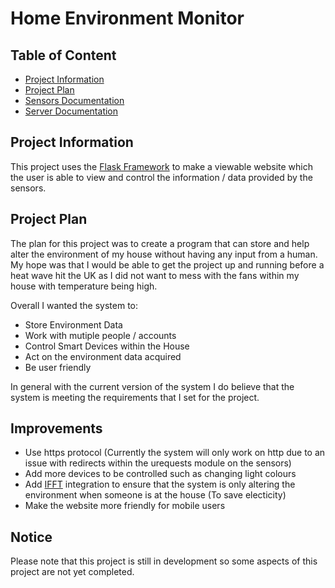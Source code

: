 # Home Environment Monitor

## Table of Content
- [Project Information](#project-information)
- [Project Plan](#project-plan)
- [Sensors Documentation](MicroControllers)
- [Server Documentation](Server)

## Project Information
This project uses the [Flask Framework](https://github.com/pallets/flask) to make a viewable website which the user
is able to view and control the information / data provided by the sensors.

## Project Plan
The plan for this project was to create a program that can store and help alter the environment of my house without having any input from a human. My hope was that I would be able to get the project up and running before a heat wave hit the UK as I did not want to mess with the fans within my house with temperature being high. 

Overall I wanted the system to:
- Store Environment Data
- Work with mutiple people / accounts
- Control Smart Devices within the House
- Act on the environment data acquired
- Be user friendly

In general with the current version of the system I do believe that the system is meeting the requirements that I set for the project.

## Improvements
- Use https protocol (Currently the system will only work on http due to an issue with redirects within the urequests module on the sensors) 
- Add more devices to be controlled such as changing light colours
- Add [IFFT](https://ifttt.com/) integration to ensure that the system is only altering the environment when someone is at the house (To save electicity) 
- Make the website more friendly for mobile users

## Notice
Please note that this project is still in development so some aspects of this project are not yet completed.
